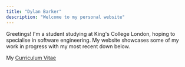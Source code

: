 ```yaml
---
title: "Dylan Barker"
description: "Welcome to my personal website"
---
```

Greetings! I'm a student studying at King's College London, hoping to specialise in software engineering. My website showcases some of my work in progress with my most recent down below.
 
My [Curriculum Vitae](https://dylan9012.github.io/cv/)